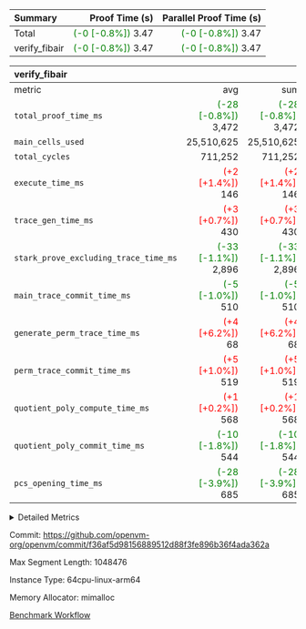 | Summary | Proof Time (s) | Parallel Proof Time (s) |
|:---|---:|---:|
| Total | <span style='color: green'>(-0 [-0.8%])</span> 3.47 | <span style='color: green'>(-0 [-0.8%])</span> 3.47 |
| verify_fibair | <span style='color: green'>(-0 [-0.8%])</span> 3.47 | <span style='color: green'>(-0 [-0.8%])</span> 3.47 |


| verify_fibair |||||
|:---|---:|---:|---:|---:|
|metric|avg|sum|max|min|
| `total_proof_time_ms ` | <span style='color: green'>(-28 [-0.8%])</span> 3,472 | <span style='color: green'>(-28 [-0.8%])</span> 3,472 | <span style='color: green'>(-28 [-0.8%])</span> 3,472 | <span style='color: green'>(-28 [-0.8%])</span> 3,472 |
| `main_cells_used     ` |  25,510,625 |  25,510,625 |  25,510,625 |  25,510,625 |
| `total_cycles        ` |  711,252 |  711,252 |  711,252 |  711,252 |
| `execute_time_ms     ` | <span style='color: red'>(+2 [+1.4%])</span> 146 | <span style='color: red'>(+2 [+1.4%])</span> 146 | <span style='color: red'>(+2 [+1.4%])</span> 146 | <span style='color: red'>(+2 [+1.4%])</span> 146 |
| `trace_gen_time_ms   ` | <span style='color: red'>(+3 [+0.7%])</span> 430 | <span style='color: red'>(+3 [+0.7%])</span> 430 | <span style='color: red'>(+3 [+0.7%])</span> 430 | <span style='color: red'>(+3 [+0.7%])</span> 430 |
| `stark_prove_excluding_trace_time_ms` | <span style='color: green'>(-33 [-1.1%])</span> 2,896 | <span style='color: green'>(-33 [-1.1%])</span> 2,896 | <span style='color: green'>(-33 [-1.1%])</span> 2,896 | <span style='color: green'>(-33 [-1.1%])</span> 2,896 |
| `main_trace_commit_time_ms` | <span style='color: green'>(-5 [-1.0%])</span> 510 | <span style='color: green'>(-5 [-1.0%])</span> 510 | <span style='color: green'>(-5 [-1.0%])</span> 510 | <span style='color: green'>(-5 [-1.0%])</span> 510 |
| `generate_perm_trace_time_ms` | <span style='color: red'>(+4 [+6.2%])</span> 68 | <span style='color: red'>(+4 [+6.2%])</span> 68 | <span style='color: red'>(+4 [+6.2%])</span> 68 | <span style='color: red'>(+4 [+6.2%])</span> 68 |
| `perm_trace_commit_time_ms` | <span style='color: red'>(+5 [+1.0%])</span> 519 | <span style='color: red'>(+5 [+1.0%])</span> 519 | <span style='color: red'>(+5 [+1.0%])</span> 519 | <span style='color: red'>(+5 [+1.0%])</span> 519 |
| `quotient_poly_compute_time_ms` | <span style='color: red'>(+1 [+0.2%])</span> 568 | <span style='color: red'>(+1 [+0.2%])</span> 568 | <span style='color: red'>(+1 [+0.2%])</span> 568 | <span style='color: red'>(+1 [+0.2%])</span> 568 |
| `quotient_poly_commit_time_ms` | <span style='color: green'>(-10 [-1.8%])</span> 544 | <span style='color: green'>(-10 [-1.8%])</span> 544 | <span style='color: green'>(-10 [-1.8%])</span> 544 | <span style='color: green'>(-10 [-1.8%])</span> 544 |
| `pcs_opening_time_ms ` | <span style='color: green'>(-28 [-3.9%])</span> 685 | <span style='color: green'>(-28 [-3.9%])</span> 685 | <span style='color: green'>(-28 [-3.9%])</span> 685 | <span style='color: green'>(-28 [-3.9%])</span> 685 |



<details>
<summary>Detailed Metrics</summary>

|  | verify_program_compile_ms | total_cells | stark_prove_excluding_trace_time_ms | quotient_poly_compute_time_ms | quotient_poly_commit_time_ms | perm_trace_commit_time_ms | pcs_opening_time_ms | main_trace_commit_time_ms |
| --- | --- | --- | --- | --- | --- | --- | --- |
|  | 4 | 65,536 | 68 | 3 | 13 | 0 | 33 | 17 | 

| air_name | rows | quotient_deg | main_cols | interactions | constraints | cells |
| --- | --- | --- | --- | --- | --- | --- |
| AccessAdapterAir<2> |  | 4 |  | 5 | 12 |  | 
| AccessAdapterAir<4> |  | 4 |  | 5 | 12 |  | 
| AccessAdapterAir<8> |  | 4 |  | 5 | 12 |  | 
| FibonacciAir | 32,768 | 1 | 2 |  | 5 | 65,536 | 
| FriReducedOpeningAir |  | 4 |  | 35 | 59 |  | 
| NativePoseidon2Air<BabyBearParameters>, 1> |  | 4 |  | 31 | 302 |  | 
| PhantomAir |  | 4 |  | 3 | 4 |  | 
| ProgramAir |  | 1 |  | 1 | 4 |  | 
| VariableRangeCheckerAir |  | 1 |  | 1 | 4 |  | 
| VmAirWrapper<BranchNativeAdapterAir, BranchEqualCoreAir<1> |  | 2 |  | 11 | 23 |  | 
| VmAirWrapper<JalNativeAdapterAir, JalCoreAir> |  | 4 |  | 7 | 6 |  | 
| VmAirWrapper<NativeAdapterAir<2, 0>, PublicValuesCoreAir> |  | 4 |  | 11 | 22 |  | 
| VmAirWrapper<NativeAdapterAir<2, 1>, FieldArithmeticCoreAir> |  | 4 |  | 15 | 23 |  | 
| VmAirWrapper<NativeLoadStoreAdapterAir<1>, NativeLoadStoreCoreAir<1> |  | 4 |  | 15 | 20 |  | 
| VmAirWrapper<NativeLoadStoreAdapterAir<4>, NativeLoadStoreCoreAir<4> |  | 4 |  | 15 | 20 |  | 
| VmAirWrapper<NativeVectorizedAdapterAir<4>, FieldExtensionCoreAir> |  | 4 |  | 15 | 23 |  | 
| VmConnectorAir |  | 4 |  | 3 | 8 |  | 
| VolatileBoundaryAir |  | 4 |  | 4 | 16 |  | 

| group | trace_gen_time_ms | total_proof_time_ms | total_cycles | total_cells | stark_prove_excluding_trace_time_ms | quotient_poly_compute_time_ms | quotient_poly_commit_time_ms | perm_trace_commit_time_ms | pcs_opening_time_ms | main_trace_commit_time_ms | main_cells_used | generate_perm_trace_time_ms | execute_time_ms |
| --- | --- | --- | --- | --- | --- | --- | --- | --- | --- | --- | --- | --- | --- |
| verify_fibair | 430 | 3,472 | 711,252 | 72,898,584 | 2,896 | 568 | 544 | 519 | 685 | 510 | 25,510,625 | 68 | 146 | 

| group | air_name | rows | prep_cols | perm_cols | main_cols | cells |
| --- | --- | --- | --- | --- | --- | --- |
| verify_fibair | AccessAdapterAir<2> | 131,072 |  | 16 | 11 | 3,538,944 | 
| verify_fibair | AccessAdapterAir<4> | 65,536 |  | 16 | 13 | 1,900,544 | 
| verify_fibair | AccessAdapterAir<8> | 32,768 |  | 16 | 17 | 1,081,344 | 
| verify_fibair | FriReducedOpeningAir | 512 |  | 76 | 64 | 71,680 | 
| verify_fibair | NativePoseidon2Air<BabyBearParameters>, 1> | 8,192 |  | 36 | 348 | 3,145,728 | 
| verify_fibair | PhantomAir | 16,384 |  | 8 | 6 | 229,376 | 
| verify_fibair | ProgramAir | 8,192 |  | 8 | 10 | 147,456 | 
| verify_fibair | VariableRangeCheckerAir | 262,144 | 2 | 8 | 1 | 2,359,296 | 
| verify_fibair | VmAirWrapper<BranchNativeAdapterAir, BranchEqualCoreAir<1> | 262,144 |  | 28 | 23 | 13,369,344 | 
| verify_fibair | VmAirWrapper<JalNativeAdapterAir, JalCoreAir> | 32,768 |  | 12 | 10 | 720,896 | 
| verify_fibair | VmAirWrapper<NativeAdapterAir<2, 1>, FieldArithmeticCoreAir> | 524,288 |  | 20 | 30 | 26,214,400 | 
| verify_fibair | VmAirWrapper<NativeLoadStoreAdapterAir<1>, NativeLoadStoreCoreAir<1> | 262,144 |  | 36 | 25 | 15,990,784 | 
| verify_fibair | VmAirWrapper<NativeLoadStoreAdapterAir<4>, NativeLoadStoreCoreAir<4> | 16,384 |  | 36 | 34 | 1,146,880 | 
| verify_fibair | VmAirWrapper<NativeVectorizedAdapterAir<4>, FieldExtensionCoreAir> | 8,192 |  | 20 | 40 | 491,520 | 
| verify_fibair | VmConnectorAir | 2 | 1 | 8 | 4 | 24 | 
| verify_fibair | VolatileBoundaryAir | 131,072 |  | 8 | 11 | 2,490,368 | 

</details>


Commit: https://github.com/openvm-org/openvm/commit/f36af5d98156889512d88f3fe896b36f4ada362a

Max Segment Length: 1048476

Instance Type: 64cpu-linux-arm64

Memory Allocator: mimalloc

[Benchmark Workflow](https://github.com/openvm-org/openvm/actions/runs/12821631556)
